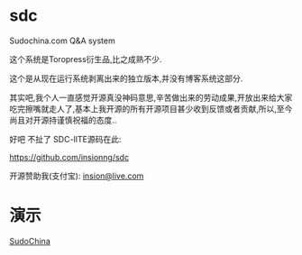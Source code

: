 sdc
===

Sudochina.com  Q&amp;A system

这个系统是Toropress衍生品,比之成熟不少.

这个是从现在运行系统剥离出来的独立版本,并没有博客系统这部分.

其实吧,我个人一直感觉开源真没神码意思,辛苦做出来的劳动成果,开放出来给大家吃完擦嘴就走人了,基本上我开源的所有开源项目甚少收到反馈或者贡献,所以,至今尚且对开源持谨慎祝福的态度..


好吧 不扯了 SDC-lITE源码在此:

https://github.com/insionng/sdc


开源赞助我(支付宝): insion@live.com


演示
===

[SudoChina](http://sudochina.com/)